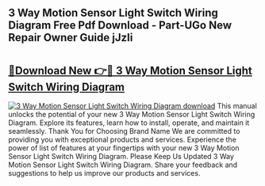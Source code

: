 ## 3 Way Motion Sensor Light Switch Wiring Diagram Free Pdf Download - Part-UGo New Repair Owner Guide jJzIi

# <h2><a href="http://dftsth.blite.top/?on=3+Way+Motion+Sensor+Light+Switch+Wiring+Diagram">🔗Download New 👉🔴 3 Way Motion Sensor Light Switch Wiring Diagram</a></h2>

[![3 Way Motion Sensor Light Switch Wiring Diagram download](https://i.imgur.com/lujVjoI.png)](http://dftsth.blite.top/?on=3+Way+Motion+Sensor+Light+Switch+Wiring+Diagram)
This manual unlocks the potential of your new 3 Way Motion Sensor Light Switch Wiring Diagram. Explore its features, learn how to install, operate, and maintain it seamlessly. Thank You for Choosing Brand Name We are committed to providing you with exceptional products and services. Experience the power of list of features at your fingertips with your new 3 Way Motion Sensor Light Switch Wiring Diagram. Please Keep Us Updated 3 Way Motion Sensor Light Switch Wiring Diagram. Share your feedback and suggestions to help us improve our products and services.
